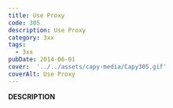 ```yaml
---
title: Use Proxy
code: 305
description: Use Proxy
category: 3xx
tags:
  - 3xx
pubDate: 2014-06-01
cover:  '../../assets/capy-media/Capy305.gif'
coverAlt: Use Proxy
---
```


__DESCRIPTION__